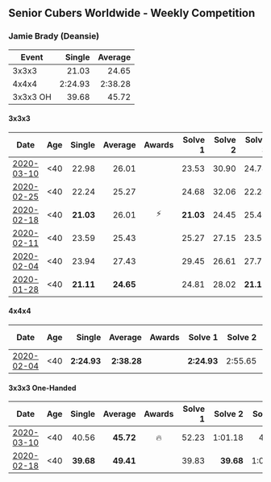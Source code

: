 ## Senior Cubers Worldwide - Weekly Competition
### Jamie Brady (Deansie)

| Event | Single | Average |
| -- | --: | --: |
| 3x3x3 | 21.03 | 24.65 |
| 4x4x4 | 2:24.93 | 2:38.28 |
| 3x3x3 OH | 39.68 | 45.72 |

#### 3x3x3

| Date | Age | Single | Average | Awards | Solve 1 | Solve 2 | Solve 3 | Solve 4 | Solve 5 | Video |
| :--: | :--: | --: | --: | :--: | --: | --: | --: | --: | --: | :-- |
| [2020-03-10](../3x3x3/2020-03-10.md) | <40 | 22.98 | 26.01 |  | 23.53 | 30.90 | 24.74 | 29.76 | 22.98 | [Link](https://www.facebook.com/events/164742401163863/permalink/166786534292783/) |
| [2020-02-25](../3x3x3/2020-02-25.md) | <40 | 22.24 | 25.27 |  | 24.68 | 32.06 | 22.24 | 26.52 | 24.61 | [Link](https://www.facebook.com/events/196320811461109/permalink/197575774668946/) |
| [2020-02-18](../3x3x3/2020-02-18.md) | <40 | **21.03** | 26.01 | ⚡ | **21.03** | 24.45 | 25.40 | 28.19 | 29.20 | [Link](https://www.facebook.com/events/2558750947697073/permalink/2564590157113152/) |
| [2020-02-11](../3x3x3/2020-02-11.md) | <40 | 23.59 | 25.43 |  | 25.27 | 27.15 | 23.59 | 24.51 | 26.51 | [Link](https://www.facebook.com/events/616423959107229/permalink/617932848956340/) |
| [2020-02-04](../3x3x3/2020-02-04.md) | <40 | 23.94 | 27.43 |  | 29.45 | 26.61 | 27.72 | 23.94 | 27.95 | [Link](https://www.facebook.com/groups/1604105099735401/permalink/2138217702990802/) |
| [2020-01-28](../3x3x3/2020-01-28.md) | <40 | **21.11** | **24.65** |  | 24.81 | 28.02 | **21.11** | - | - | [Link](https://www.facebook.com/Magnacube.askme/videos/1047021635647834/) |


#### 4x4x4

| Date | Age | Single | Average | Awards | Solve 1 | Solve 2 | Solve 3 | Solve 4 | Solve 5 | Video |
| :--: | :--: | --: | --: | :--: | --: | --: | --: | --: | --: | :-- |
| [2020-02-04](../4x4x4/2020-02-04.md) | <40 | **2:24.93** | **2:38.28** |  | **2:24.93** | 2:55.65 | 2:34.26 | - | - | [Link](https://www.facebook.com/groups/1604105099735401/permalink/2139163042896268/) |


#### 3x3x3 One-Handed

| Date | Age | Single | Average | Awards | Solve 1 | Solve 2 | Solve 3 | Solve 4 | Solve 5 | Video |
| :--: | :--: | --: | --: | :--: | --: | --: | --: | --: | --: | :-- |
| [2020-03-10](../oh/2020-03-10.md) | <40 | 40.56 | **45.72** | 🔥 | 52.23 | 1:01.18 | 41.51 | 43.42 | 40.56 | [Link](https://www.facebook.com/events/684510792316675/permalink/687277482040006/) |
| [2020-02-18](../oh/2020-02-18.md) | <40 | **39.68** | **49.41** |  | 39.83 | **39.68** | 1:02.85 | 56.49 | 51.90 | [Link](https://www.facebook.com/events/1618332754973681/permalink/1618918598248430/) |


<!-- Global site tag (gtag.js) - Google Analytics -->
<script async src="https://www.googletagmanager.com/gtag/js?id=UA-86348435-3"></script>
<script>window.dataLayer = window.dataLayer || []; function gtag() {dataLayer.push(arguments);} gtag('js', new Date()); gtag('config', 'UA-86348435-3');</script>

